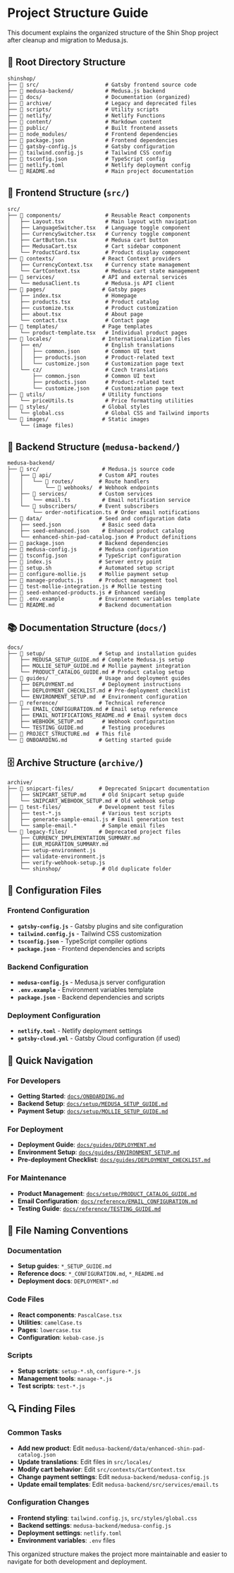 # Project Structure Guide

This document explains the organized structure of the Shin Shop project after cleanup and migration to Medusa.js.

## 📁 Root Directory Structure

```
shinshop/
├── 📂 src/                     # Gatsby frontend source code
├── 📂 medusa-backend/          # Medusa.js backend
├── 📂 docs/                    # Documentation (organized)
├── 📂 archive/                 # Legacy and deprecated files
├── 📂 scripts/                 # Utility scripts
├── 📂 netlify/                 # Netlify Functions
├── 📂 content/                 # Markdown content
├── 📂 public/                  # Built frontend assets
├── 📂 node_modules/            # Frontend dependencies
├── 📄 package.json             # Frontend dependencies
├── 📄 gatsby-config.js         # Gatsby configuration
├── 📄 tailwind.config.js       # Tailwind CSS config
├── 📄 tsconfig.json            # TypeScript config
├── 📄 netlify.toml             # Netlify deployment config
└── 📄 README.md                # Main project documentation
```

## 🎨 Frontend Structure (`src/`)

```
src/
├── 📂 components/              # Reusable React components
│   ├── Layout.tsx             # Main layout with navigation
│   ├── LanguageSwitcher.tsx   # Language toggle component
│   ├── CurrencySwitcher.tsx   # Currency toggle component
│   ├── CartButton.tsx         # Medusa cart button
│   ├── MedusaCart.tsx         # Cart sidebar component
│   └── ProductCard.tsx        # Product display component
├── 📂 contexts/               # React Context providers
│   ├── CurrencyContext.tsx    # Currency state management
│   └── CartContext.tsx        # Medusa cart state management
├── 📂 services/               # API and external services
│   └── medusaClient.ts        # Medusa.js API client
├── 📂 pages/                  # Gatsby pages
│   ├── index.tsx              # Homepage
│   ├── products.tsx           # Product catalog
│   ├── customize.tsx          # Product customization
│   ├── about.tsx              # About page
│   └── contact.tsx            # Contact page
├── 📂 templates/              # Page templates
│   └── product-template.tsx   # Individual product pages
├── 📂 locales/                # Internationalization files
│   ├── en/                    # English translations
│   │   ├── common.json        # Common UI text
│   │   ├── products.json      # Product-related text
│   │   └── customize.json     # Customization page text
│   └── cz/                    # Czech translations
│       ├── common.json        # Common UI text
│       ├── products.json      # Product-related text
│       └── customize.json     # Customization page text
├── 📂 utils/                  # Utility functions
│   └── priceUtils.ts          # Price formatting utilities
├── 📂 styles/                 # Global styles
│   └── global.css             # Global CSS and Tailwind imports
└── 📂 images/                 # Static images
    └── (image files)
```

## 🛒 Backend Structure (`medusa-backend/`)

```
medusa-backend/
├── 📂 src/                    # Medusa.js source code
│   ├── 📂 api/               # Custom API routes
│   │   └── 📂 routes/        # Route handlers
│   │       └── 📂 webhooks/  # Webhook endpoints
│   ├── 📂 services/          # Custom services
│   │   └── email.ts          # Email notification service
│   └── 📂 subscribers/       # Event subscribers
│       └── order-notification.ts # Order email notifications
├── 📂 data/                  # Seed and configuration data
│   ├── seed.json             # Basic seed data
│   ├── seed-enhanced.json    # Enhanced product catalog
│   └── enhanced-shin-pad-catalog.json # Product definitions
├── 📄 package.json           # Backend dependencies
├── 📄 medusa-config.js       # Medusa configuration
├── 📄 tsconfig.json          # TypeScript configuration
├── 📄 index.js               # Server entry point
├── 📄 setup.sh               # Automated setup script
├── 📄 configure-mollie.js    # Mollie payment setup
├── 📄 manage-products.js     # Product management tool
├── 📄 test-mollie-integration.js # Mollie testing
├── 📄 seed-enhanced-products.js # Enhanced seeding
├── 📄 .env.example           # Environment variables template
└── 📄 README.md              # Backend documentation
```

## 📚 Documentation Structure (`docs/`)

```
docs/
├── 📂 setup/                 # Setup and installation guides
│   ├── MEDUSA_SETUP_GUIDE.md # Complete Medusa.js setup
│   ├── MOLLIE_SETUP_GUIDE.md # Mollie payment integration
│   └── PRODUCT_CATALOG_GUIDE.md # Product catalog setup
├── 📂 guides/                # Usage and deployment guides
│   ├── DEPLOYMENT.md         # Deployment instructions
│   ├── DEPLOYMENT_CHECKLIST.md # Pre-deployment checklist
│   └── ENVIRONMENT_SETUP.md  # Environment configuration
├── 📂 reference/             # Technical reference
│   ├── EMAIL_CONFIGURATION.md # Email setup reference
│   ├── EMAIL_NOTIFICATIONS_README.md # Email system docs
│   ├── WEBHOOK_SETUP.md      # Webhook configuration
│   └── TESTING_GUIDE.md      # Testing procedures
├── 📄 PROJECT_STRUCTURE.md  # This file
└── 📄 ONBOARDING.md          # Getting started guide
```

## 🗄️ Archive Structure (`archive/`)

```
archive/
├── 📂 snipcart-files/        # Deprecated Snipcart documentation
│   ├── SNIPCART_SETUP.md     # Old Snipcart setup guide
│   └── SNIPCART_WEBHOOK_SETUP.md # Old webhook setup
├── 📂 test-files/            # Development test files
│   ├── test-*.js             # Various test scripts
│   ├── generate-sample-email.js # Email generation test
│   └── sample-email.*        # Sample email files
└── 📂 legacy-files/          # Deprecated project files
    ├── CURRENCY_IMPLEMENTATION_SUMMARY.md
    ├── EUR_MIGRATION_SUMMARY.md
    ├── setup-environment.js
    ├── validate-environment.js
    ├── verify-webhook-setup.js
    └── shinshop/             # Old duplicate folder
```

## 🔧 Configuration Files

### Frontend Configuration
- **`gatsby-config.js`** - Gatsby plugins and site configuration
- **`tailwind.config.js`** - Tailwind CSS customization
- **`tsconfig.json`** - TypeScript compiler options
- **`package.json`** - Frontend dependencies and scripts

### Backend Configuration
- **`medusa-config.js`** - Medusa.js server configuration
- **`.env.example`** - Environment variables template
- **`package.json`** - Backend dependencies and scripts

### Deployment Configuration
- **`netlify.toml`** - Netlify deployment settings
- **`gatsby-cloud.yml`** - Gatsby Cloud configuration (if used)

## 🚀 Quick Navigation

### For Developers
- **Getting Started**: [`docs/ONBOARDING.md`](ONBOARDING.md)
- **Backend Setup**: [`docs/setup/MEDUSA_SETUP_GUIDE.md`](setup/MEDUSA_SETUP_GUIDE.md)
- **Payment Setup**: [`docs/setup/MOLLIE_SETUP_GUIDE.md`](setup/MOLLIE_SETUP_GUIDE.md)

### For Deployment
- **Deployment Guide**: [`docs/guides/DEPLOYMENT.md`](guides/DEPLOYMENT.md)
- **Environment Setup**: [`docs/guides/ENVIRONMENT_SETUP.md`](guides/ENVIRONMENT_SETUP.md)
- **Pre-deployment Checklist**: [`docs/guides/DEPLOYMENT_CHECKLIST.md`](guides/DEPLOYMENT_CHECKLIST.md)

### For Maintenance
- **Product Management**: [`docs/setup/PRODUCT_CATALOG_GUIDE.md`](setup/PRODUCT_CATALOG_GUIDE.md)
- **Email Configuration**: [`docs/reference/EMAIL_CONFIGURATION.md`](reference/EMAIL_CONFIGURATION.md)
- **Testing Guide**: [`docs/reference/TESTING_GUIDE.md`](reference/TESTING_GUIDE.md)

## 📝 File Naming Conventions

### Documentation
- **Setup guides**: `*_SETUP_GUIDE.md`
- **Reference docs**: `*_CONFIGURATION.md`, `*_README.md`
- **Deployment docs**: `DEPLOYMENT*.md`

### Code Files
- **React components**: `PascalCase.tsx`
- **Utilities**: `camelCase.ts`
- **Pages**: `lowercase.tsx`
- **Configuration**: `kebab-case.js`

### Scripts
- **Setup scripts**: `setup-*.sh`, `configure-*.js`
- **Management tools**: `manage-*.js`
- **Test scripts**: `test-*.js`

## 🔍 Finding Files

### Common Tasks
- **Add new product**: Edit `medusa-backend/data/enhanced-shin-pad-catalog.json`
- **Update translations**: Edit files in `src/locales/`
- **Modify cart behavior**: Edit `src/contexts/CartContext.tsx`
- **Change payment settings**: Edit `medusa-backend/medusa-config.js`
- **Update email templates**: Edit `medusa-backend/src/services/email.ts`

### Configuration Changes
- **Frontend styling**: `tailwind.config.js`, `src/styles/global.css`
- **Backend settings**: `medusa-backend/medusa-config.js`
- **Deployment settings**: `netlify.toml`
- **Environment variables**: `.env` files

This organized structure makes the project more maintainable and easier to navigate for both development and deployment.

